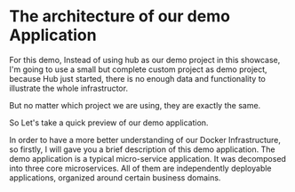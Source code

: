 # The architecture of our demo Application

For this demo, Instead of using hub as our demo project in this showcase, I'm going to use a small but complete custom project as demo project, because Hub just started, there is no enough data and functionality to illustrate the whole infrastructor.

But no matter which project we are using, they are exactly the same.

So Let's take a quick preview of our demo application.

In order to have a more better understanding of our Docker Infrastructure, so firstly, I will gave you a brief description of this demo application. The demo application is a typical micro-service application. It was decomposed into three core microservices. All of them are independently deployable applications, organized around certain business domains.